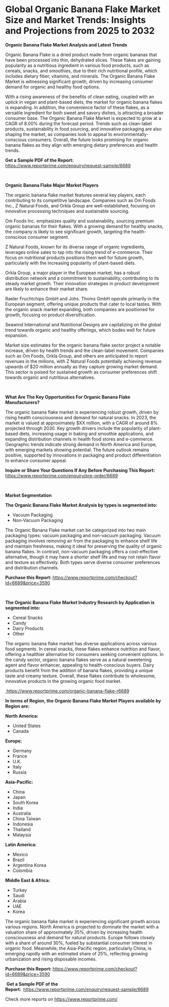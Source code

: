<p><h1>Global Organic Banana Flake Market Size and Market Trends: Insights and Projections from 2025 to 2032</h1></p><p><strong>Organic Banana Flake Market Analysis and Latest Trends</strong></p>
<p><p>Organic Banana Flake is a dried product made from organic bananas that have been processed into thin, dehydrated slices. These flakes are gaining popularity as a nutritious ingredient in various food products, such as cereals, snacks, and smoothies, due to their rich nutritional profile, which includes dietary fiber, vitamins, and minerals. The Organic Banana Flake Market is witnessing significant growth, driven by increasing consumer demand for organic and healthy food options. </p><p>With a rising awareness of the benefits of clean eating, coupled with an uptick in vegan and plant-based diets, the market for organic banana flakes is expanding. In addition, the convenience factor of these flakes, as a versatile ingredient for both sweet and savory dishes, is attracting a broader consumer base. The Organic Banana Flake Market is expected to grow at a CAGR of 8.00% during the forecast period. Trends such as clean-label products, sustainability in food sourcing, and innovative packaging are also shaping the market, as companies look to appeal to environmentally-conscious consumers. Overall, the future looks promising for organic banana flakes as they align with emerging dietary preferences and health trends.</p></p>
<p><strong>Get a Sample PDF of the Report:&nbsp;</strong> <a href="https://www.reportprime.com/enquiry/request-sample/6689?utm_campaign=3138&utm_medium=2&utm_source=Github&utm_content=ia&utm_term=19032025&utm_id=organic-banana-flake">https://www.reportprime.com/enquiry/request-sample/6689</a></p>
<p>&nbsp;</p>
<p><strong>Organic Banana Flake Major Market Players</strong></p>
<p><p>The organic banana flake market features several key players, each contributing to its competitive landscape. Companies such as Om Foods Inc., Z Natural Foods, and Orkla Group are well-established, focusing on innovative processing techniques and sustainable sourcing. </p><p>Om Foods Inc. emphasizes quality and sustainability, sourcing premium organic bananas for their flakes. With a growing demand for healthy snacks, the company is likely to see significant growth, targeting the health-conscious consumer segment.</p><p>Z Natural Foods, known for its diverse range of organic ingredients, leverages online sales to tap into the rising trend of e-commerce. Their focus on nutritional products positions them well for future growth, particularly with the increasing popularity of plant-based diets.</p><p>Orkla Group, a major player in the European market, has a robust distribution network and a commitment to sustainability, contributing to its steady market growth. Their innovation strategies in product development are likely to enhance their market share.</p><p>Raeler Fruchtchips GmbH and Johs. Thoms GmbH operate primarily in the European segment, offering unique products that cater to local tastes. With the organic snack market expanding, both companies are positioned for growth, focusing on product diversification.</p><p>Seawind International and Nutritional Designs are capitalizing on the global trend towards organic and healthy offerings, which bodes well for future expansion.</p><p>Market size estimates for the organic banana flake sector project a notable increase, driven by health trends and the clean-label movement. Companies such as Om Foods, Orkla Group, and others are anticipated to report revenues in the millions, with Z Natural Foods potentially achieving revenue upwards of $20 million annually as they capture growing market demand. This sector is poised for sustained growth as consumer preferences shift towards organic and nutritious alternatives.</p></p>
<p>&nbsp;</p>
<p><strong>What Are The Key Opportunities For Organic Banana Flake Manufacturers?</strong></p>
<p><p>The organic banana flake market is experiencing robust growth, driven by rising health consciousness and demand for natural snacks. In 2023, the market is valued at approximately $XX million, with a CAGR of around 8% projected through 2030. Key growth drivers include the popularity of plant-based diets, increasing usage in baking and smoothie applications, and expanding distribution channels in health food stores and e-commerce. Geographic trends indicate strong demand in North America and Europe, with emerging markets showing potential. The future outlook remains positive, supported by innovations in packaging and product differentiation to enhance consumer appeal.</p></p>
<p><strong>Inquire or Share Your Questions If Any Before Purchasing This Report:</strong> <a href="https://www.reportprime.com/enquiry/pre-order/6689?utm_campaign=3138&utm_medium=2&utm_source=Github&utm_content=ia&utm_term=19032025&utm_id=organic-banana-flake">https://www.reportprime.com/enquiry/pre-order/6689</a></p>
<p>&nbsp;</p>
<p><strong>Market Segmentation</strong></p>
<p><strong>The Organic Banana Flake Market Analysis by types is segmented into:</strong></p>
<p><ul><li>Vacuum Packaging</li><li>Non-Vacuum Packaging</li></ul></p>
<p><p>The Organic Banana Flake market can be categorized into two main packaging types: vacuum packaging and non-vacuum packaging. Vacuum packaging involves removing air from the packaging to enhance shelf life and maintain freshness, making it ideal for preserving the quality of organic banana flakes. In contrast, non-vacuum packaging offers a cost-effective alternative, though it may have a shorter shelf life and may not retain flavor and texture as effectively. Both types serve diverse consumer preferences and distribution channels.</p></p>
<p><strong>Purchase this Report:&nbsp;</strong><a href="https://www.reportprime.com/checkout?id=6689&price=3590&utm_campaign=3138&utm_medium=2&utm_source=Github&utm_content=ia&utm_term=19032025&utm_id=organic-banana-flake">https://www.reportprime.com/checkout?id=6689&price=3590</a></p>
<p>&nbsp;</p>
<p><strong>The Organic Banana Flake Market Industry Research by Application is segmented into:</strong></p>
<p><ul><li>Cereal Snacks</li><li>Candy</li><li>Dairy Products</li><li>Other</li></ul></p>
<p><p>The organic banana flake market has diverse applications across various food segments. In cereal snacks, these flakes enhance nutrition and flavor, offering a healthier alternative for consumers seeking convenient options. In the candy sector, organic banana flakes serve as a natural sweetening agent and flavor enhancer, appealing to health-conscious buyers. Dairy products benefit from the addition of banana flakes, providing a unique taste and creamy texture. Overall, these flakes contribute to wholesome, innovative products in the growing organic food market.</p></p>
<p><a href="https://www.reportprime.com/organic-banana-flake-r6689?utm_campaign=3138&utm_medium=2&utm_source=Github&utm_content=ia&utm_term=19032025&utm_id=organic-banana-flake">&nbsp;https://www.reportprime.com/organic-banana-flake-r6689</a></p>
<p><strong>In terms of Region, the Organic Banana Flake Market Players available by Region are:</strong></p>
<p>
    <p> <strong> North America: </strong>
        <ul>
            <li>United States</li>
            <li>Canada</li>
        </ul>
        </p> 
    <p> <strong> Europe: </strong>
        <ul>
            <li>Germany</li>
            <li>France</li>
            <li>U.K.</li>
            <li>Italy</li>
            <li>Russia</li>
        </ul>
        </p> 
    <p> <strong> Asia-Pacific: </strong>
        <ul>
            <li>China</li>
            <li>Japan</li>
            <li>South Korea</li>
            <li>India</li>
            <li>Australia</li>
            <li>China Taiwan</li>
            <li>Indonesia</li>
            <li>Thailand</li>
            <li>Malaysia</li>
        </ul>
        </p> 
    <p> <strong> Latin America: </strong>
        <ul>
            <li>Mexico</li>
            <li>Brazil</li>
            <li>Argentina Korea</li>
            <li>Colombia</li>
        </ul>
        </p> 
    <p> <strong> Middle East & Africa: </strong>
        <ul>
            <li>Turkey</li>
            <li>Saudi</li>
            <li>Arabia</li>
            <li>UAE</li>
            <li>Korea</li>
        </ul>
    </p>
    </p>
<p><p>The organic banana flake market is experiencing significant growth across various regions. North America is projected to dominate the market with a valuation share of approximately 35%, driven by increasing health consciousness and demand for natural products. Europe follows closely with a share of around 30%, fueled by substantial consumer interest in organic food. Meanwhile, the Asia-Pacific region, particularly China, is emerging rapidly with an estimated share of 25%, reflecting growing urbanization and rising disposable incomes.</p></p>
<p><strong>Purchase this Report: </strong><a href="https://www.reportprime.com/checkout?id=6689&price=3590&utm_campaign=3138&utm_medium=2&utm_source=Github&utm_content=ia&utm_term=19032025&utm_id=organic-banana-flake">https://www.reportprime.com/checkout?id=6689&price=3590</a></p>
<p>&nbsp;<strong>Get a Sample PDF of the Report:&nbsp;&nbsp;</strong><a href="https://www.reportprime.com/enquiry/request-sample/6689?utm_campaign=3138&utm_medium=2&utm_source=Github&utm_content=ia&utm_term=19032025&utm_id=organic-banana-flake">https://www.reportprime.com/enquiry/request-sample/6689</a></p>
<p><strong></strong></p>
<p>Check more reports on <a href="https://www.reportprime.com/?utm_campaign=3138&utm_medium=2&utm_source=Github&utm_content=ia&utm_term=19032025&utm_id=organic-banana-flake">https://www.reportprime.com/</a></p>